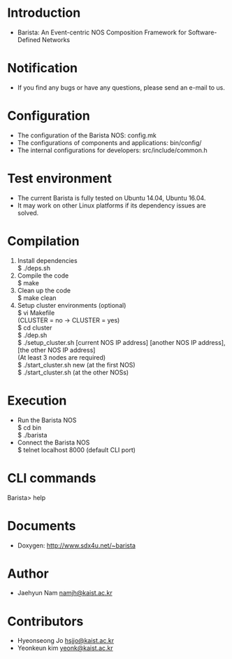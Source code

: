 # Introduction
- Barista: An Event-centric NOS Composition Framework for Software-Defined Networks 

# Notification
- If you find any bugs or have any questions, please send an e-mail to us.  

# Configuration
- The configuration of the Barista NOS: config.mk  
- The configurations of components and applications: bin/config/  
- The internal configurations for developers: src/include/common.h  

# Test environment
- The current Barista is fully tested on Ubuntu 14.04, Ubuntu 16.04.  
- It may work on other Linux platforms if its dependency issues are solved.  

# Compilation
1. Install dependencies  
	$ ./deps.sh  
2. Compile the code  
	$ make  
3. Clean up the code  
	$ make clean  
4. Setup cluster environments (optional)  
	$ vi Makefile  
		(CLUSTER = no -> CLUSTER = yes)  
	$ cd cluster  
	$ ./dep.sh  
	$ ./setup_cluster.sh [current NOS IP address] [another NOS IP address],[the other NOS IP address]  
		(At least 3 nodes are required)  
	$ ./start_cluster.sh new (at the first NOS)  
	$ ./start_cluster.sh (at the other NOSs)  

# Execution
- Run the Barista NOS  
	$ cd bin  
	$ ./barista  
- Connect the Barista NOS  
	$ telnet localhost 8000 (default CLI port)  

# CLI commands
Barista> help  

# Documents
- Doxygen: http://www.sdx4u.net/~barista  

# Author
- Jaehyun Nam <namjh@kaist.ac.kr>  

# Contributors
- Hyeonseong Jo <hsjjo@kaist.ac.kr>  
- Yeonkeun kim <yeonk@kaist.ac.kr>  

